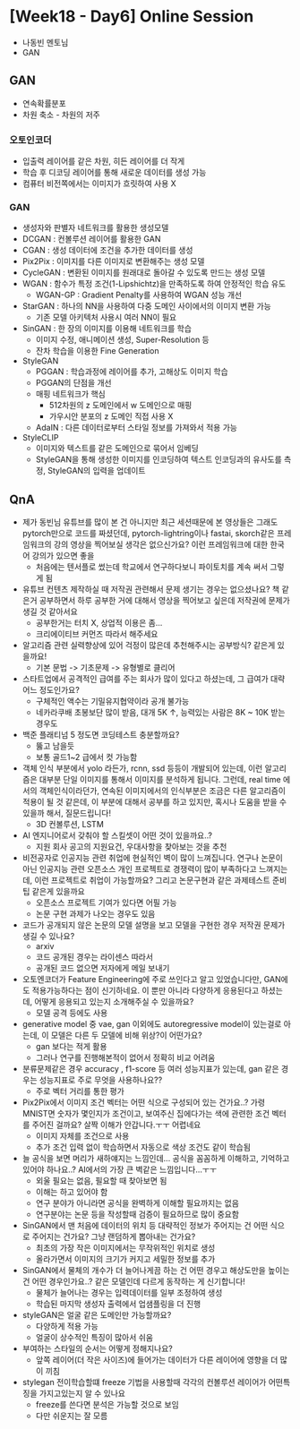 # [Week18 - Day6] Online Session
  - 나동빈 멘토님
  - GAN

## GAN
  - 연속확률분포
  - 차원 축소 - 차원의 저주

### 오토인코더
  - 입출력 레이어를 같은 차원, 히든 레이어를 더 작게
  - 학습 후 디코딩 레이어를 통해 새로운 데이터를 생성 가능
  - 컴퓨터 비전쪽에서는 이미지가 흐릿하여 사용 X

### GAN
  - 생성자와 판별자 네트워크를 활용한 생성모델
  - DCGAN : 컨볼루션 레이어를 활용한 GAN
  - CGAN : 생성 데이터에 조건을 추가한 데이터를 생성
  - Pix2Pix : 이미지를 다른 이미지로 변환해주는 생성 모델
  - CycleGAN : 변환된 이미지를 원래대로 돌아갈 수 있도록 만드는 생성 모델
  - WGAN : 함수가 특정 조건(1-Lipshichtz)을 만족하도록 하여 안정적인 학습 유도
    - WGAN-GP : Gradient Penalty를 사용하여 WGAN 성능 개선
  - StarGAN : 하나의 NN을 사용하여 다중 도메인 사이에서의 이미지 변환 가능
    - 기존 모델 아키텍처 사용시 여러 NN이 필요
  - SinGAN : 한 장의 이미지를 이용해 네트워크를 학습
    - 이미지 수정, 애니메이션 생성, Super-Resolution 등
    - 잔차 학습을 이용한 Fine Generation
  - StyleGAN
    - PGGAN : 학습과정에 레이어를 추가, 고해상도 이미지 학습
    - PGGAN의 단점을 개선
    - 매핑 네트워크가 핵심
      - 512차원의 z 도메인에서 w 도메인으로 매핑
      - 가우시안 분포의 z 도메인 직접 사용 X
    - AdaIN : 다른 데이터로부터 스타일 정보를 가져와서 적용 가능
  - StyleCLIP
    - 이미지와 텍스트를 같은 도메인으로 묶어서 임베딩
    - StyleGAN을 통해 생성한 이미지를 인코딩하여 텍스트 인코딩과의 유사도를 측정, StyleGAN의 입력을 업데이트


## QnA
  - 제가 동빈님 유튜브를 많이 본 건 아니지만 최근 세션때문에 본 영상들은 그래도 pytorch만으로 코드를 짜셨던데, pytorch-lightring이나 fastai, skorch같은 프레임워크의 강의 영상을 찍어보실 생각은 없으신가요? 이런 프레임워크에 대한 한국어 강의가 있으면 좋을
    - 처음에는 텐서플로 썼는데 학교에서 연구하다보니 파이토치를 계속 써서 그렇게 됨
  - 유튜브 컨텐츠 제작하실 때 저작권 관련해서 문제 생기는 경우는 없으셨나요? 책 같은거 공부하면서 하루 공부한 거에 대해서 영상을 찍어보고 싶은데 저작권에 문제가 생길 것 같아서요
    - 공부한거는 터치 X, 상업적 이용은 좀...
    - 크리에이티브 커먼즈 따라서 해주세요
  - 알고리즘 관련 실력향상에 있어 걱정이 많은데 추천해주시는 공부방식? 같은게 있을까요!
    - 기본 문법 -> 기초문제 -> 유형별로 클리어
  - 스타트업에서 공격적인 급여를 주는 회사가 많이 있다고 하셨는데, 그 급여가 대략 어느 정도인가요?
    - 구체적인 액수는 기밀유지협약이라 공개 불가능
    - 네카라쿠배 초봉보단 많이 받음, 대개 5K ↑, 능력있는 사람은 8K ~ 10K 받는 경우도
  - 백준 플래티넘 5 정도면 코딩테스트 충분할까요?
    - 뚫고 남을듯
    - 보통 골드1~2 급에서 컷 가능함
  - 객체 인식 부분에서 yolo 라든가, rcnn, ssd 등등이 개발되어 있는데, 이런 알고리즘은 대부분 단일 이미지를 통해서 이미지를 분석하게 됩니다. 그런데, real time 에서의 객체인식이라던가, 연속된 이미지에서의 인식부분은 조금은 다른 알고리즘이 적용이 될 것 같은데, 이 부분에 대해서 공부를 하고 있지만, 혹시나 도움을 받을 수 있을까 해서, 질문드립니다! 
    - 3D 컨볼루션, LSTM
  - AI 엔지니어로서 갖춰야 할 스킬셋이 어떤 것이 있을까요..?
    - 지원 회사 공고의 지원요건, 우대사항을 찾아보는 것을 추천
  - 비전공자로 인공지능 관련 취업에 현실적인 벽이 많이 느껴집니다. 연구나 논문이 아닌 인공지능 관련 오픈소스 개인 프로젝트로 경쟁력이 많이 부족하다고 느껴지는데, 이런 프로젝트로 취업이 가능할까요? 그리고 논문구현과 같은 과제테스트 준비 팁 같은게 있을까요
    - 오픈소스 프로젝트 기여가 있다면 어필 가능
    - 논문 구현 과제가 나오는 경우도 있음
  - 코드가 공개되지 않은 논문의 모델 설명을 보고 모델을 구현한 경우 저작권 문제가 생길 수 있나요?
    - arxiv
    - 코드 공개된 경우는 라이센스 따라서
    - 공개된 코드 없으면 저자에게 메일 보내기
  - 오토엔코더가 Feature Engineering에 주로 쓰인다고 알고 있었습니다만, GAN에도 적용가능하다는 점이 신기하네요. 이 뿐만 아니라 다양하게 응용된다고 하셨는데, 어떻게 응용되고 있는지 소개해주실 수 있을까요?
    - 모델 공격 등에도 사용
  - generative model 중 vae, gan 이외에도 autoregressive model이 있는걸로 아는데, 이 모델은 다른 두 모델에 비해 위상?이 어떤가요?
    - gan 보다는 적게 활용
    - 그러나 연구를 진행해본적이 없어서 정확히 비교 어려움
  - 분류문제같은 경우 accuracy , f1-score 등 여러 성능지표가 있는데, gan 같은 경우는 성능지표로 주로 무엇을 사용하나요??
    - 주로 벡터 거리를 통한 평가
  - Pix2Pix에서 이미지 조건 벡터는 어떤 식으로 구성되어 있는 건가요..? 가령 MNIST면 숫자가 몇인지가 조건이고, 보여주신 집에다가는 색에 관련한 조건 벡터를 주어진 걸까요? 살짝 이해가 안갑니다.ㅜㅜ 어렵네요
    - 이미지 자체를 조건으로 사용
    - 추가 조건 입력 없이 학습하면서 자동으로 색상 조건도 같이 학습됨
  - 늘 공식을 보면 머리가 새하얘지는 느낌인데... 공식을 꼼꼼하게 이해하고, 기억하고 있어야 하나요..? AI에서의 가장 큰 벽같은 느낌입니다...ㅜㅜ
    - 외울 필요는 없음, 필요할 때 찾아보면 됨
    - 이해는 하고 있어야 함
    - 연구 분야가 아니라면 공식을 완벽하게 이해할 필요까지는 없음
    - 연구분야는 논문 등을 작성할때 검증이 필요하므로 많이 중요함
  - SinGAN에서 맨 처음에 데이터의 위치 등 대략적인 정보가 주어지는 건 어떤 식으로 주어지는 건가요? 그냥 랜덤하게 뽑아내는 건가요?
    - 최초의 가장 작은 이미지에서는 무작위적인 위치로 생성
    - 올라가면서 이미지의 크기가 커지고 세밀한 정보를 추가
  - SinGAN에서 물체의 개수가 더 늘어나게끔 하는 건 어떤 경우고 해상도만을 높이는 건 어떤 경우인가요..? 같은 모델인데 다르게 동작하는 게 신기합니다!
    - 물체가 늘어나는 경우는 입력데이터를 일부 조정하여 생성
    - 학습된 마지막 생성자 출력에서 업샘플링을 더 진행
  - styleGAN은 얼굴 같은 도메인만 가능할까요?
    - 다양하게 적용 가능
    - 얼굴이 상수적인 특징이 많아서 쉬움
  - 부여하는 스타일의 순서는 어떻게 정해지나요?
    - 앞쪽 레이어(더 작은 사이즈)에 들어가는 데이터가 다른 레이어에 영향을 더 많이 끼침
  - stylegan 전이학습할떄 freeze 기법을 사용할때 각각의 컨볼루션 레이어가 어떤특징을 가지고있는지 알 수 있나요
    - freeze를 쓴다면 분석은 가능할 것으로 보임
    - 다만 쉬운지는 잘 모름